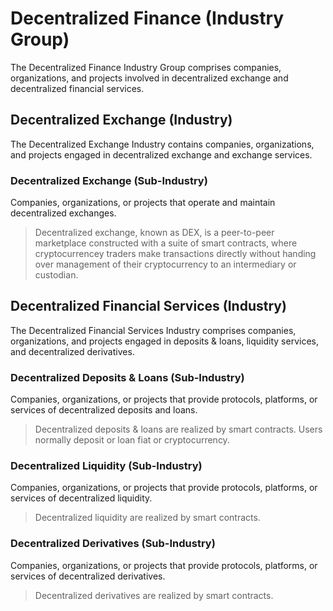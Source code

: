 # Decentralized Finance (Industry Group)

The Decentralized Finance Industry Group comprises companies, organizations, and projects involved in decentralized exchange and decentralized financial services.



## Decentralized Exchange (Industry)

The Decentralized Exchange Industry contains companies, organizations, and projects engaged in decentralized exchange and exchange services.

### Decentralized Exchange (Sub-Industry)

Companies, organizations, or projects that operate and maintain decentralized exchanges.

> Decentralized exchange, known as DEX, is a peer-to-peer marketplace constructed with a suite of smart contracts, where cryptocurrencey traders make transactions directly without handing over management of their cryptocurrency to an intermediary or custodian.





## Decentralized Financial Services (Industry)

The Decentralized Financial Services Industry comprises companies, organizations, and projects engaged in deposits & loans, liquidity services, and decentralized derivatives.&#x20;

### Decentralized Deposits & Loans (Sub-Industry)

Companies, organizations, or projects that provide protocols, platforms, or services of decentralized deposits and loans.&#x20;

> Decentralized deposits & loans are realized by smart contracts.  Users normally deposit or loan fiat or cryptocurrency.

### Decentralized Liquidity (Sub-Industry)

Companies, organizations, or projects that provide protocols, platforms, or services of decentralized liquidity.&#x20;

> Decentralized liquidity are realized by smart contracts.&#x20;

### Decentralized Derivatives (Sub-Industry)

Companies, organizations, or projects that provide protocols, platforms, or services of decentralized derivatives.&#x20;

> Decentralized derivatives are realized by smart contracts.
